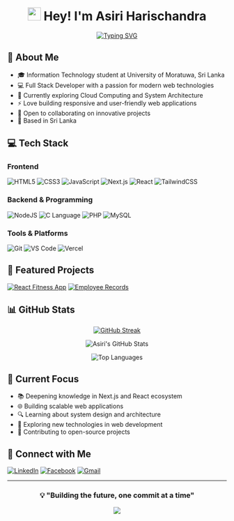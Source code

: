 <div align="center">
  
# <img src="https://user-images.githubusercontent.com/18350557/176309783-0785949b-9127-417c-8b55-ab5a4333674e.gif" width="30"> Hey! I'm Asiri Harischandra

[![Typing SVG](https://readme-typing-svg.demolab.com?font=Fira+Code&duration=3000&pause=1000&color=36BCF7FF&center=true&vCenter=true&width=435&lines=Full+Stack+Developer;IT+Student+at+UoM;Open+Source+Enthusiast;Web+Development+Passionate)](https://git.io/typing-svg)

</div>

## 🚀 About Me

- 🎓 Information Technology student at University of Moratuwa, Sri Lanka
- 💻 Full Stack Developer with a passion for modern web technologies
- 🌱 Currently exploring Cloud Computing and System Architecture
- ⚡ Love building responsive and user-friendly web applications
- 🤝 Open to collaborating on innovative projects
- 📍 Based in Sri Lanka

## 💻 Tech Stack

### Frontend
![HTML5](https://img.shields.io/badge/HTML5-E34F26?style=for-the-badge&logo=html5&logoColor=white)
![CSS3](https://img.shields.io/badge/CSS3-1572B6?style=for-the-badge&logo=css3&logoColor=white)
![JavaScript](https://img.shields.io/badge/JavaScript-F7DF1E?style=for-the-badge&logo=javascript&logoColor=black)
![Next.js](https://img.shields.io/badge/Next.js-000000?style=for-the-badge&logo=next.js&logoColor=white)
![React](https://img.shields.io/badge/React-20232A?style=for-the-badge&logo=react&logoColor=61DAFB)
![TailwindCSS](https://img.shields.io/badge/Tailwind_CSS-38B2AC?style=for-the-badge&logo=tailwind-css&logoColor=white)

### Backend & Programming
![NodeJS](https://img.shields.io/badge/Node.js-43853D?style=for-the-badge&logo=node.js&logoColor=white)
![C Language](https://img.shields.io/badge/C-00599C?style=for-the-badge&logo=c&logoColor=white)
![PHP](https://img.shields.io/badge/PHP-777BB4?style=for-the-badge&logo=php&logoColor=white)
![MySQL](https://img.shields.io/badge/MySQL-4479A1?style=for-the-badge&logo=mysql&logoColor=white)

### Tools & Platforms
![Git](https://img.shields.io/badge/Git-F05032?style=for-the-badge&logo=git&logoColor=white)
![VS Code](https://img.shields.io/badge/VS_Code-007ACC?style=for-the-badge&logo=visual-studio-code&logoColor=white)
![Vercel](https://img.shields.io/badge/Vercel-000000?style=for-the-badge&logo=vercel&logoColor=white)

## 🌟 Featured Projects

[![React Fitness App](https://github-readme-stats.vercel.app/api/pin/?username=ASbraker&repo=FITPRO-GYM&theme=tokyonight)](https://github.com/ASbraker/FITPRO-GYM)
[![Employee Records](https://github-readme-stats.vercel.app/api/pin/?username=ASbraker&repo=Employee-record-management-system&theme=tokyonight)](https://github.com/ASbraker/Employee-record-management-system)

## 📊 GitHub Stats

<div align="center">
  
[![GitHub Streak](https://github-readme-streak-stats.herokuapp.com?user=ASbraker&theme=tokyonight&hide_border=true)](https://git.io/streak-stats)

![Asiri's GitHub Stats](https://github-readme-stats.vercel.app/api?username=ASbraker&show_icons=true&theme=tokyonight&hide_border=true)

![Top Languages](https://github-readme-stats.vercel.app/api/top-langs/?username=ASbraker&layout=compact&theme=tokyonight&hide_border=true)

</div>

## 🎯 Current Focus

- 📚 Deepening knowledge in Next.js and React ecosystem
- 🌐 Building scalable web applications
- 🔍 Learning about system design and architecture
- 🤖 Exploring new technologies in web development
- 🌱 Contributing to open-source projects

## 🤝 Connect with Me

[![LinkedIn](https://img.shields.io/badge/LinkedIn-0077B5?style=for-the-badge&logo=linkedin&logoColor=white)](https://www.linkedin.com/in/asiri-harischandra-2209b3305/)
[![Facebook](https://img.shields.io/badge/Facebook-1877F2?style=for-the-badge&logo=facebook&logoColor=white)](https://www.facebook.com/asiri.harischandra)
[![Gmail](https://img.shields.io/badge/Gmail-D14836?style=for-the-badge&logo=gmail&logoColor=white)](mailto:asiriharischandra33@gmail.com)

---

<div align="center">
  
### 💡 "Building the future, one commit at a time" 

<img src="https://komarev.com/ghpvc/?username=ASbraker&color=blueviolet&style=flat-square">

</div>
